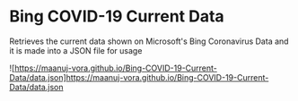 # Bing COVID-19 Current Data
 Retrieves the current data shown on Microsoft's Bing Coronavirus Data and it is made into a JSON file for usage

 ![https://maanuj-vora.github.io/Bing-COVID-19-Current-Data/data.json]https://maanuj-vora.github.io/Bing-COVID-19-Current-Data/data.json